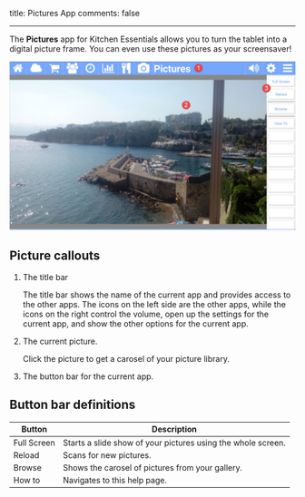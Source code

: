 title: Pictures App
comments: false

---

The **Pictures** app for Kitchen Essentials allows you to turn the tablet into a digital picture frame. You can even use these pictures as your screensaver! 



![alt text](images/pictures.jpg)

## Picture callouts 

1. The title bar

	The title bar shows the name of the current app and provides access to the other apps. The icons on the left side are the other apps, while the icons on the right control the volume, open up the settings for the current app, and show the other options for the current app.
	
2. The current picture.

    Click the picture to get a carosel of your picture library.

5. The button bar for the current app.

## Button bar definitions

| Button | Description |
| ---------   | ------------------------------- |
| Full Screen | Starts a slide show of your pictures using the whole screen. |
| Reload      | Scans for new pictures. |
| Browse      | Shows the carosel of pictures from your gallery. |
| How to      | Navigates to this help page. |

